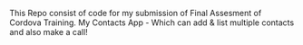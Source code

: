 This Repo consist of code for my submission of Final Assesment of Cordova Training.
My Contacts App - Which can add & list multiple contacts and also make a call!
